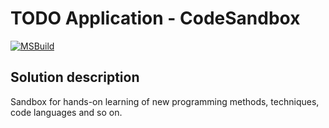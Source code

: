TODO Application - CodeSandbox
========================================

[![MSBuild](https://github.com/mipsweb/todo-application/actions/workflows/pipeline.yml/badge.svg)](https://github.com/mipsweb/todo-application/actions/workflows/pipeline.yml)

Solution description
--------------------
Sandbox for hands-on learning of new programming methods, techniques, code languages and so on.
